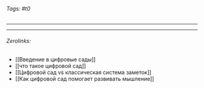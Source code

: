 ###### Tags:  #t0
___

___
###### Zerolinks: 
- [[Введение в цифровые сады]]
- [[что такое цифровой сад]]
- [[Цифровой сад vs классическая система заметок]]
- [[Как цифровой сад помогает развивать мышление]]